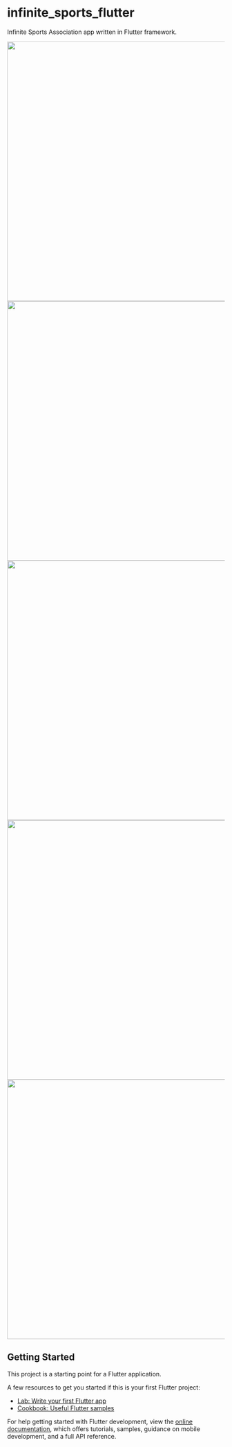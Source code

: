 # infinite_sports_flutter

Infinite Sports Association app written in Flutter framework.

<img src="https://github.com/user-attachments/assets/bded033d-f069-435b-b975-10cba765bf6b" height="600">
<img src="https://github.com/user-attachments/assets/a3f551e3-97c0-4fbc-ab8c-4b7e497be500" height="600">
<img src="https://github.com/user-attachments/assets/bee552e5-787e-4a4b-b7a2-5a799bb85318" height="600">
<img src="https://github.com/user-attachments/assets/05d0ae89-15db-445f-84dd-797be8ff235b" height="600">
<img src="https://github.com/user-attachments/assets/b5c8936e-7371-4e07-a287-adc28ff68a0f" height="600">

## Getting Started

This project is a starting point for a Flutter application.

A few resources to get you started if this is your first Flutter project:

- [Lab: Write your first Flutter app](https://docs.flutter.dev/get-started/codelab)
- [Cookbook: Useful Flutter samples](https://docs.flutter.dev/cookbook)

For help getting started with Flutter development, view the
[online documentation](https://docs.flutter.dev/), which offers tutorials,
samples, guidance on mobile development, and a full API reference.
